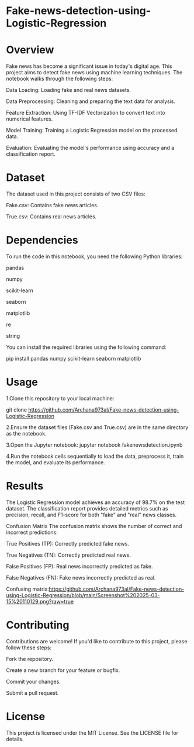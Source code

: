 # Fake-news-detection-using-Logistic-Regression

# Overview
Fake news has become a significant issue in today's digital age. This project aims to detect fake news using machine learning techniques. The notebook walks through the following steps:

Data Loading: Loading fake and real news datasets.

Data Preprocessing: Cleaning and preparing the text data for analysis.

Feature Extraction: Using TF-IDF Vectorization to convert text into numerical features.

Model Training: Training a Logistic Regression model on the processed data.

Evaluation: Evaluating the model's performance using accuracy and a classification report.

# Dataset
The dataset used in this project consists of two CSV files:

Fake.csv: Contains fake news articles.

True.csv: Contains real news articles.

# Dependencies
To run the code in this notebook, you need the following Python libraries:

pandas

numpy

scikit-learn

seaborn

matplotlib

re

string


You can install the required libraries using the following command:

pip install pandas numpy scikit-learn seaborn matplotlib

# Usage
1.Clone this repository to your local machine:

git clone https://github.com/Archana973al/Fake-news-detection-using-Logistic-Regression

2.Ensure the dataset files (Fake.csv and True.csv) are in the same directory as the notebook.

3.Open the Jupyter notebook:
jupyter notebook fakenewsdetection.ipynb

4.Run the notebook cells sequentially to load the data, preprocess it, train the model, and evaluate its performance.

# Results
The Logistic Regression model achieves an accuracy of 98.7% on the test dataset. The classification report provides detailed metrics such as precision, recall, and F1-score for both "fake" and "real" news classes.

Confusion Matrix
The confusion matrix shows the number of correct and incorrect predictions:

True Positives (TP): Correctly predicted fake news.

True Negatives (TN): Correctly predicted real news.

False Positives (FP): Real news incorrectly predicted as fake.

False Negatives (FN): Fake news incorrectly predicted as real.

Confusing matrix:https://github.com/Archana973al/Fake-news-detection-using-Logistic-Regression/blob/main/Screenshot%202025-03-15%20110129.png?raw=true

# Contributing
Contributions are welcome! If you'd like to contribute to this project, please follow these steps:

Fork the repository.

Create a new branch for your feature or bugfix.

Commit your changes.

Submit a pull request.

# License
This project is licensed under the MIT License. See the LICENSE file for details.
